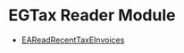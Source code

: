 <div class="ignore-in-full-text-search">

# EGTax Reader Module
  - [EAReadRecentTaxEInvoices](/entity-flows/egtax/EAReadRecentTaxEInvoices.md)

</div>

